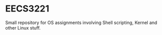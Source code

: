 # EECS3221
Small repository for OS assignments involving Shell scripting, Kernel and other Linux stuff.
